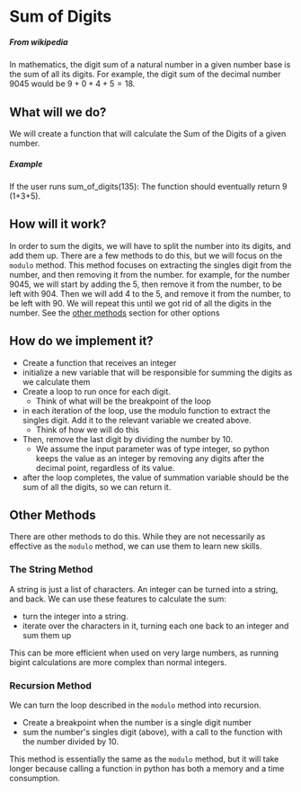 # Sum of Digits
##### From wikipedia
In mathematics, the digit sum of a natural number in a given number base is the sum of all its digits. For example, the digit sum of the decimal number 9045 would be $9+0+4+5=18$.

## What will we do?
We will create a function that will calculate the Sum of the Digits of a given number.

##### Example
If the user runs sum_of_digits(135):
The function should eventually return 9 (1+3+5).

## How will it work?
In order to sum the digits, we will have to split the number into its digits, and add them up. There are a few methods to do this, but we will focus on the `modulo` method.
This method focuses on extracting the singles digit from the number, and then removing it from the number.
for example, for the number 9045, we will start by adding the 5, then remove it from the number, to be left with 904. Then we will add 4 to the 5, and remove it from the number, to be left with 90. We will repeat this until we got rid of all the digits in the number.
See the [other methods](#othermethods) section for other options

## How do we implement it?
- Create a function that receives an integer
- initialize a new variable that will be responsible for summing the digits as we calculate them
- Create a loop to run once for each digit.
  - Think of what will be the breakpoint of the loop
- in each iteration of the loop, use the modulo function to extract the singles digit. Add it to the relevant variable we created above.
  - Think of how we will do this
- Then, remove the last digit by dividing the number by 10.
  - We assume the input parameter was of type integer, so python keeps the value as an integer by removing any digits after the decimal point, regardless of its value.
- after the loop completes, the value of summation variable should be the sum of all the digits, so we can return it.

## <a name="othermethods">Other Methods</a>
There are other methods to do this. While they are not necessarily as effective as the `modulo` method, we can use them to learn new skills.
### The String Method
A string is just a list of characters.
An integer can be turned into a string, and back.
We can use these features to calculate the sum:
- turn the integer into a string.
- iterate over the characters in it, turning each one back to an integer and sum them up

This can be more efficient when used on very large numbers, as running bigint calculations are more complex than normal integers.
### Recursion Method
We can turn the loop described in the `modulo` method into recursion.
- Create a breakpoint when the number is a single digit number
- sum the number's singles digit (above), with a call to the function with the number divided by 10.

This method is essentially the same as the `modulo` method, but it will take longer because calling a function in python has both a memory and a time consumption.